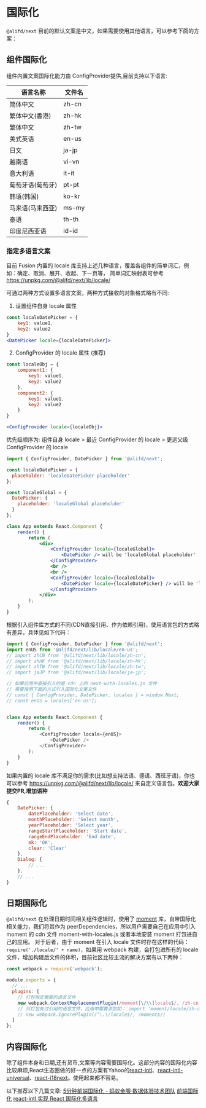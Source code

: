 # 国际化

`@alifd/next` 目前的默认文案是中文，如果需要使用其他语言，可以参考下面的方案：
## 组件国际化
组件内置文案国际化能力由 ConfigProvider提供,目前支持以下语言:

| 语言名称  | 文件名 |
| --------  | -------- |
| 简体中文     | zh-cn     |
| 繁体中文(香港)     | zh-hk     |
| 繁体中文     | zh-tw     |
| 美式英语     | en-us    |
| 日文     | ja-jp     |
| 越南语     | vi-vn     |
| 意大利语     | it-it     |
| 葡萄牙语(葡萄牙)     | pt-pt     |
| 韩语(韩国)     | ko-kr     |
| 马来语(马来西亚)     | ms-my     |
| 泰语     | th-th     |
| 印度尼西亚语     | id-id    |

### 指定多语言文案

目前 Fusion 内置的 locale 库支持上述几种语言，覆盖各组件的简单词汇，例如：确定、取消、展开、收起、下一页等， 简单词汇映射表可参考 https://unpkg.com/@alifd/next/lib/locale/

可通过两种方式设置多语言文案，两种方式接收的对象格式略有不同:
1. 设置组件自身 locale 属性
```jsx
const localeDatePicker = {
    key1: value1,
    key2: value2
}
<DatePicker locale={localeDatePicker}>

```
2. ConfigProvider 的 locale 属性 (推荐)
```jsx
const localeObj = {
    component1: {
        key1: value1,
        key2: value2
    },
    component2: {
        key1: value1,
        key2: value2
    }
}

<ConfigProvider locale={localeObj}>

```

优先级顺序为: 组件自身 locale > 最近 ConfigProvider 的 locale > 更远父级 ConfigProvider 的 locale

```jsx
import { ConfigProvider, DatePicker } from '@alifd/next';

const localeDatePicker = {
  placeholder: 'localeDatePicker placeholder'
};

const localeGlobal = {
  DatePicker: {
    placeholder: 'localeGlobal placeholder'
  }
};

class App extends React.Component {
    render() {
        return (
            <div>
                <ConfigProvider locale={localeGlobal}>
                    <DatePicker /> will be 'localeGlobal placeholder'
                </ConfigProvider>
                <br />
                <br />
                <ConfigProvider locale={localeGlobal}>
                    <DatePicker locale={localeDatePicker} /> will be 'localeDatePicker placeholder'
                </ConfigProvider>
            </div>
        );
    }
}
```


根据引入组件库方式的不同(CDN直接引用、作为依赖引用)，使用语言包的方式略有差异，具体见如下代码：


```js
import { ConfigProvider, DatePicker } from '@alifd/next';
import enUS from '@alifd/next/lib/locale/en-us';
// import zhCN from '@alifd/next/lib/locale/zh-cn';
// import zhHK from '@alifd/next/lib/locale/zh-hk';
// import zhTW from '@alifd/next/lib/locale/zh-tw';
// import jaJP from '@alifd/next/lib/locale/ja-jp';

// 如果应用中直接引入的是 cdn 上的 next-with-locales.js 文件
// 需要按照下面的方式引入国际化文案文件
// const { ConfigProvider, DatePicker, locales } = window.Next;
// const enUS = locales['en-us'];


class App extends React.Component {
    render() {
        return (
            <ConfigProvider locale={enUS}>
                <DatePicker />
            </ConfigProvider>
        );
    }
}
```

如果内置的 locale 库不满足你的需求(比如想支持法语、德语、西班牙语)，你也可以参考 https://unpkg.com/@alifd/next/lib/locale/ 来自定义语言包。**欢迎大家提交PR,增加语种**

```js
{
    DatePicker: {
        datePlaceholder: 'Select date',
        monthPlaceholder: 'Select month',
        yearPlaceholder: 'Select year',
        rangeStartPlaceholder: 'Start date',
        rangeEndPlaceholder: 'End date',
        ok: 'OK',
        clear: 'Clear'
    },
    Dialog: {
        // ...
    },
    // ...
}
```


## 日期国际化

`@alifd/next` 在处理日期时间相关组件逻辑时，使用了 [moment](https://github.com/moment/moment) 库，自带国际化相关能力，我们将其作为 peerDependencies，所以用户需要自己在应用中引入 moment 的 cdn 文件 moment-with-locales.js 或者本地安装 moment 打包进自己的应用。
对于后者，由于 moment 在引入 locale 文件时存在这样的代码：`require('./locale/' + name)`，如果用 webpack 构建，会打包进所有的 locale 文件，增加构建后文件的体积，目前社区比较主流的解决方案有以下两种：

``` js
const webpack = require('webpack');

module.exports = {
  // ...
  plugins: [
    // 打包指定需要的语言文件
    new webpack.ContextReplacementPlugin(/moment[\/\\]locale$/, /zh-cn|ja/)
    // 只打包有过引用的语言文件，应用中需要添加如：`import 'moment/locale/zh-cn';`
    // new webpack.IgnorePlugin(/^\.\/locale$/, /moment$/)
  ]
};
```

## 内容国际化
除了组件本身和日期,还有货币,文案等内容需要国际化。这部分内容的国际化内容比较麻烦,React生态圈做的好一点的方案有Yahoo的[react-intl](https://github.com/yahoo/react-intl)、[react-intl-universal](https://github.com/alibaba/react-intl-universal)、[react-i18next](https://github.com/i18next/react-i18next)。使用起来都不容易。

以下推荐以下几篇文章:
[5分钟前端国际化 - 蚂蚁金服·数据体验技术团队](https://juejin.im/post/59eed7df518825469c747c14)
[前端国际化](https://github.com/sundway/blog/issues/9)
[react-intl 实现 React 国际化多语言](https://juejin.im/post/59f96d7ef265da430f316997)
